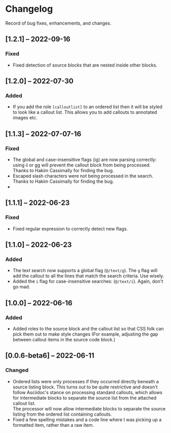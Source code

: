 # Changelog

Record of bug fixes, enhancements, and changes.

## [1.2.1] – 2022-09-16

### Fixed
- Fixed detection of source blocks that are nested inside other blocks.

## [1.2.0] – 2022-07-30

### Added
- If you add the role `[calloutlist]` to an ordered list then it will be styled to look like a callout list. This allows you to add callouts to annotated images etc.

## [1.1.3] – 2022-07-07-16

### Fixed

- The global and case-insensitive flags (ig) are now parsing correctly: using ii or gg will prevent the callout block from being processed. Thanks to Hakim Cassimally for finding the bug.
- Escaped slash characters were not being processed in the search.  Thanks to Hakim Cassimally for finding the bug.
- 
## [1.1.1] – 2022-06-23

### Fixed
- Fixed regular expression to correctly detect new flags.

## [1.1.0] – 2022-06-23

### Added
- The text search now supports a global flag (`@/text/g`). The `g` flag will add the callout to all the lines that match the search criteria. Use wisely.
- Added the `i` flag for case-insensitive searches: (`@/text/i`). Again, don't go mad.

## [1.0.0] – 2022-06-16

### Added
- Added roles to the source block and the callout list so that CSS folk can pick them out to make style changes (For example, adjusting the gap between callout items in the source code block.)

## [0.0.6-beta6] – 2022-06-11

### Changed
- Ordered lists were only processes if they occurred directly beneath a source listing block. This turns out to be quite restrictive and doesn't follow Asciidoc's stance on processing standard callouts, which allows for intermediate blocks to separate the source list from the attached callout list.\
The processor will now allow intermediate blocks to separate the source listing from the ordered list containing callouts.
- Fixed a few spelling mistakes and a code line where I was picking up a formatted item, rather than a raw item.

